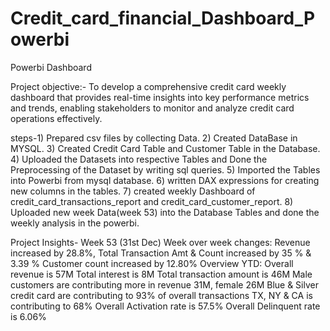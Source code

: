 # Credit_card_financial_Dashboard_Powerbi
Powerbi Dashboard

Project objective:- To develop a comprehensive credit  card weekly dashboard that  provides real-time insights into key  performance metrics and trends,  enabling stakeholders to monitor  and analyze credit card operations  effectively.

steps-1) Prepared csv files by collecting Data.
      2) Created DataBase in MYSQL.
      3) Created Credit Card Table and Customer Table in the Database.
      4) Uploaded the Datasets into respective Tables and Done the Preprocessing of the Dataset by writing sql queries.
      5) Imported the Tables into Powerbi from mysql database.
      6) written DAX expressions for creating new columns in the tables.
      7) created weekly Dashboard of credit_card_transactions_report and credit_card_customer_report.
      8) Uploaded new week Data(week 53) into the Database Tables and done the weekly analysis in the powerbi.


Project Insights- Week 53 (31st	Dec)
                          Week over week changes:
                                      Revenue increased by 28.8%,
                                      Total Transaction Amt & Count increased by 35 % & 3.39 %
                                      Customer count increased by 12.80%
                          Overview YTD:
                                      Overall revenue is 57M
                                      Total interest is 8M
                                      Total transaction amount is 46M
                                      Male customers are contributing more in revenue 31M, female 26M
                                      Blue & Silver credit card are contributing to 93% of overall  transactions
                                      TX, NY & CA is contributing to 68%
                                      Overall Activation rate is 57.5%
                                      Overall Delinquent rate is 6.06%

      
